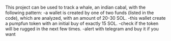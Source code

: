 This project can be used to track a whale, an indian cabal, with the following pattern:
-a wallet is created by one of two funds (listed in the code), which are analyzed, with an amount of 20-30 SOL.
-this wallet create a pumpfun token with an initial buy of exactly 15 SOL.
-check if the token will be rugged in the next few times.
-alert with telegram and buy it if you want
